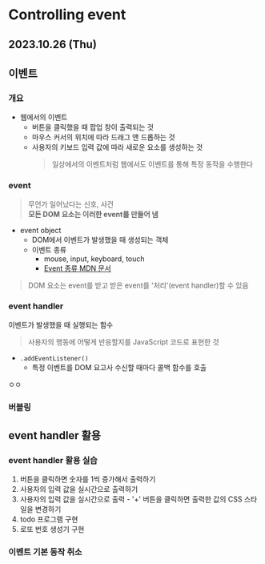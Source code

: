 # Controlling event

2023.10.26 (Thu)
-----
## 이벤트
### 개요
- 웹에서의 이벤트
  - 버튼을 클릭했을 때 팝업 창이 출력되는 것
  - 마우스 커서의 위치에 따라 드래그 앤 드롭하는 것
  - 사용자의 키보드 입력 값에 따라 새로운 요소를 생성하는 것
    > 일상에서의 이벤트처럼 웹에서도 이벤트를 통해 특정 동작을 수행한다

### event
> 무언가 일어났다는 신호, 사건<br>
> **모든 DOM 요소는 이러한  event를 만들어 냄**
- event object
  - DOM에서 이벤트가 발생했을 때 생성되는 객체
  - 이벤트 종류
    - mouse, input, keyboard, touch
    - [Event 종류 MDN 문서](https://developer.mozilla.org/en-US/docs/web/api/event)

> DOM 요소는 event를 받고 받은 event를 '처리'(event handler)할 수 있음

### event handler
이벤트가 발생했을 때 실행되는 함수
> 사용자의 행동에 어떻게 반응할지를 JavaScript 코드로 표현한 것
- `.addEventListener()`
  - 특정 이벤트를 DOM 요고사 수신할 때마다 콜백 함수를 호출
  
ㅇㅇ
### 버블링

## event handler 활용

### event handler 활용 실습
1. 버튼을 클릭하면 숫자를 1씩 증가해서 출력하기
2. 사용자의 입력 값을 실시간으로 출력하기
3. 사용자의 입력 값을 실시간으로 출력 - '+' 버튼을 클릭하면 출력한 값의 CSS 스타일을 변경하기
4. todo 프로그램 구현
5. 로또 번호 생성기 구현

### 이벤트 기본 동작 취소
